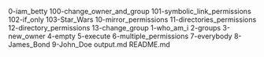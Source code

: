 0-iam_betty
100-change_owner_and_group
101-symbolic_link_permissions
102-if_only
103-Star_Wars
10-mirror_permissions
11-directories_permissions
12-directory_permissions
13-change_group
1-who_am_i
2-groups
3-new_owner
4-empty
5-execute
6-multiple_permissions
7-everybody
8-James_Bond
9-John_Doe
output.md
README.md
